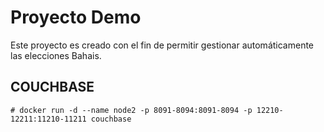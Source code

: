 # Proyecto Demo

Este proyecto es creado con el fin de permitir gestionar automáticamente las elecciones Bahais.

## COUCHBASE

    # docker run -d --name node2 -p 8091-8094:8091-8094 -p 12210-12211:11210-11211 couchbase
